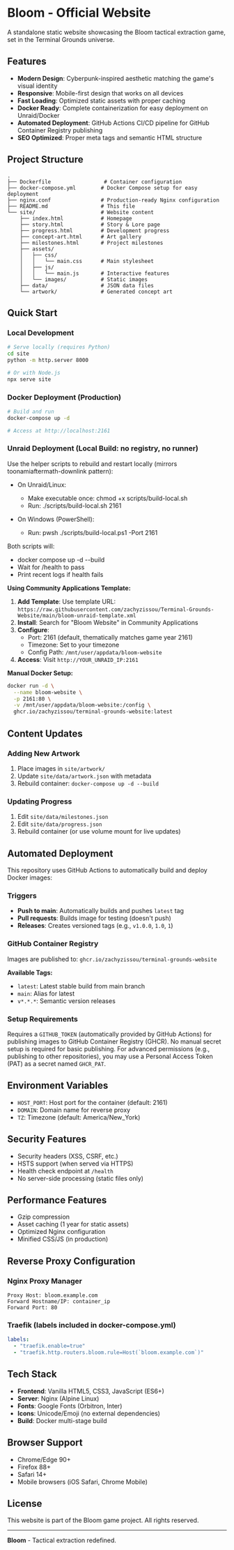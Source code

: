 # Bloom - Official Website

A standalone static website showcasing the Bloom tactical extraction game, set in the Terminal Grounds universe.

## Features

- **Modern Design**: Cyberpunk-inspired aesthetic matching the game's visual identity
- **Responsive**: Mobile-first design that works on all devices
- **Fast Loading**: Optimized static assets with proper caching
- **Docker Ready**: Complete containerization for easy deployment on Unraid/Docker  
- **Automated Deployment**: GitHub Actions CI/CD pipeline for GitHub Container Registry publishing
- **SEO Optimized**: Proper meta tags and semantic HTML structure

## Project Structure

```
.
├── Dockerfile                 # Container configuration
├── docker-compose.yml        # Docker Compose setup for easy deployment
├── nginx.conf                # Production-ready Nginx configuration
├── README.md                 # This file
└── site/                     # Website content
    ├── index.html            # Homepage
    ├── story.html            # Story & Lore page
    ├── progress.html         # Development progress
    ├── concept-art.html      # Art gallery
    ├── milestones.html       # Project milestones
    ├── assets/
    │   ├── css/
    │   │   └── main.css      # Main stylesheet
    │   ├── js/
    │   │   └── main.js       # Interactive features
    │   └── images/           # Static images
    ├── data/                 # JSON data files
    └── artwork/              # Generated concept art
```

## Quick Start

### Local Development
```bash
# Serve locally (requires Python)
cd site
python -m http.server 8000

# Or with Node.js
npx serve site
```

### Docker Deployment (Production)
```bash
# Build and run
docker-compose up -d

# Access at http://localhost:2161
```

### Unraid Deployment (Local Build: no registry, no runner)

Use the helper scripts to rebuild and restart locally (mirrors toonamiaftermath-downlink pattern):

- On Unraid/Linux:
  - Make executable once: chmod +x scripts/build-local.sh
  - Run: ./scripts/build-local.sh 2161

- On Windows (PowerShell):
  - Run: pwsh ./scripts/build-local.ps1 -Port 2161

Both scripts will:

- docker compose up -d --build
- Wait for /health to pass
- Print recent logs if health fails

**Using Community Applications Template:**
1. **Add Template**: Use template URL: `https://raw.githubusercontent.com/zachyzissou/Terminal-Grounds-Website/main/bloom-unraid-template.xml`
2. **Install**: Search for "Bloom Website" in Community Applications
3. **Configure**: 
   - Port: 2161 (default, thematically matches game year 2161)
   - Timezone: Set to your timezone
   - Config Path: `/mnt/user/appdata/bloom-website`
4. **Access**: Visit `http://YOUR_UNRAID_IP:2161`

**Manual Docker Setup:**

```bash
docker run -d \
  --name bloom-website \
  -p 2161:80 \
  -v /mnt/user/appdata/bloom-website:/config \
  ghcr.io/zachyzissou/terminal-grounds-website:latest
```

## Content Updates

### Adding New Artwork
1. Place images in `site/artwork/`
2. Update `site/data/artwork.json` with metadata
3. Rebuild container: `docker-compose up -d --build`

### Updating Progress
1. Edit `site/data/milestones.json`
2. Edit `site/data/progress.json`
3. Rebuild container (or use volume mount for live updates)

## Automated Deployment

This repository uses GitHub Actions to automatically build and deploy Docker images:

### Triggers
- **Push to main**: Automatically builds and pushes `latest` tag
- **Pull requests**: Builds image for testing (doesn't push)
- **Releases**: Creates versioned tags (e.g., `v1.0.0`, `1.0`, `1`)

### GitHub Container Registry
Images are published to: `ghcr.io/zachyzissou/terminal-grounds-website`

**Available Tags:**
- `latest`: Latest stable build from main branch
- `main`: Alias for latest
- `v*.*.*`: Semantic version releases

### Setup Requirements
Requires a `GITHUB_TOKEN` (automatically provided by GitHub Actions) for publishing images to GitHub Container Registry (GHCR).
No manual secret setup is required for basic publishing. For advanced permissions (e.g., publishing to other repositories), you may use a Personal Access Token (PAT) as a secret named `GHCR_PAT`.
## Environment Variables

- `HOST_PORT`: Host port for the container (default: 2161)
- `DOMAIN`: Domain name for reverse proxy  
- `TZ`: Timezone (default: America/New_York)

## Security Features

- Security headers (XSS, CSRF, etc.)
- HSTS support (when served via HTTPS)
- Health check endpoint at `/health`
- No server-side processing (static files only)

## Performance Features

- Gzip compression
- Asset caching (1 year for static assets)
- Optimized Nginx configuration
- Minified CSS/JS (in production)

## Reverse Proxy Configuration

### Nginx Proxy Manager
```
Proxy Host: bloom.example.com
Forward Hostname/IP: container_ip
Forward Port: 80
```

### Traefik (labels included in docker-compose.yml)
```yaml
labels:
  - "traefik.enable=true"
  - "traefik.http.routers.bloom.rule=Host(`bloom.example.com`)"
```

## Tech Stack

- **Frontend**: Vanilla HTML5, CSS3, JavaScript (ES6+)
- **Server**: Nginx (Alpine Linux)
- **Fonts**: Google Fonts (Orbitron, Inter)
- **Icons**: Unicode/Emoji (no external dependencies)
- **Build**: Docker multi-stage build

## Browser Support

- Chrome/Edge 90+
- Firefox 88+
- Safari 14+
- Mobile browsers (iOS Safari, Chrome Mobile)

## License

This website is part of the Bloom game project. All rights reserved.

---

**Bloom** - Tactical extraction redefined.

<!-- Docker build test -->